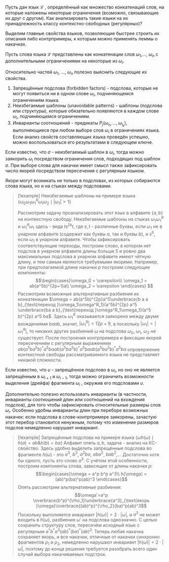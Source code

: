 Пусть дан язык $\mathcal{L}$ , определённый как множество конкатенаций слов, на которые наложены некоторые ограничения (возможно, связывающие их друг с другом).
Как анализировать такие языки на их принадлежность классу контекстно-свободных (регулярных)?

Выделим главные свойства языков, позволяющие быстрее строить их описания либо контрпримеры, к которым можно применять леммы о накачках.

Пусть слова языка $\mathcal{L}$ представлены как конкатенации слов $\omega_1$,..., $\omega_n$ с дополнительными ограничениями на некоторые из $\omega_i$.

Относительно частей $\omega_1$, $\dots$, $\omega_n$ полезно выяснить следующие их свойства.
1. Запрещённые подслова (forbidden factors) - подслова, которые не могут появиться ни в одном слове $\omega_i$, подчиняющемся ограничениям языка.
2. Неизбегаемые шаблоны (unavoidable patterns) - шаблоны (подслова или структуры), которые обязательно появляются в каждом слове $\omega_i$, подчиняющемся ограничениям.
3. Инварианты соотношений - предикаты $P_j(\omega_{i_1},...,\omega_{i_k})$, выполняющиеся при любом выборе слов $\omega_i$ в ограничениях языка.
Если анализ свойств составляющих языка проведён успешно, можно воспользоваться его результатами в следующем ключе.

Если известно, что $\sigma$ - неизбегаемый шаблон в $\omega_i$, тогда можно заякорить $\omega_i$ посредством ограничения слов, подходящих под шаблон $\sigma$. При выборе слова для накачки имеет смысл также зафиксировать число якорей посредством пересечения с регулярным языком.

Якори могут возникать не только в подсловах, из которых собираются слова языка, но и на стыках между подсловами.

> [!example] Неизбегаемые шаблоны на примере языка $\{\omega_0\omega_1 \omega^R_1 \omega_1 \omega_2 \mid |\omega_1|>1\}$ 
> 
> Рассмотрим задачу проанализировать этот язык в алфавите $\{a,b\}$ на контекстную свободу. Неизбегаемые шаблоны на стыках $\omega_1\omega^R_1$ и $\omega^R_1\omega_1$ здесь - вида $ts^{2k}t$, где  $s,t$ - различные буквы, если $\omega_1$ не в унарном алфавите (содержит как буквы $a$, так и буквы $b$),  и $s^6$, если $\omega_1$ в унарном алфавите.
> Чтобы зафиксировать соответствующие переходы, построим слово, в котором нет подслов в унарном алфавите длины больше 5 и ровно два максимальных подслова в унарном алфавите имеют чётную длину, и тем самым являются требуемыми якорями. Например, при предполагаемой длине накачки $p$ построим следующие компоненты:
> $$\begin{cases}\omega_0 = \varepsilon\\ 
> \omega_1 = ab(a^5b)^{2p+1}a\\
> \omega_2 = \varepsilon
> \end{cases}
> $$
> Рассмотрим возможные альтернативные разбиения их конкатенации $\omega = ab(a^5b)^{2p}a^5\underbrace{b a a b}_{\text{переход }\omega_1\omega^R_1}(a^5b)^{2p} a^5 \underbrace{ba a b}_{\text{переход }\omega^R_1\omega_1}(a^5 b)^{2p} a^5 ba$. Здесь $\omega^R_1$ оказывается заякорено между двумя вхождениями $baab$, значит, $|\omega^R_1|=12p+9$, а поскольку $|\omega_1|=|\omega^R_1|$, то никаких других разбиений $\omega$ на подслова $\omega_0$, $\omega_1$, $\omega_2$ не существует.
> После построения контрпримера и фиксации якорей пересечением с регулярным выражением $ab(a^5ba^5b)^*a^5baab(a^5ba^5b)^*a^5baab(a^5ba^5b)^*a^5ba$ опровержение контекстной свободы рассматриваемого языка не представляет никакой сложности.

Если известно, что $\upsilon$ - запрещённое подслово в $\omega_i$, но оно не является запрещённым в $\omega_{i+1}$ и $\omega_{i-1}$, тогда можно ограничить возможности выделения (дрейфа) фрагмента $\omega_i$ , окружив его подсловами $\upsilon$.

Дополнительно полезно использовать инварианты (в частности, инварианты соотношений длин или соотношений на вхождения подслов), для того чтобы зафиксировать относительные размеры слов $\omega_i$. Особенно удобны инварианты длин при переборе возможных накачек: если подслова в слове-контрпримере заякорены, зачастую этот перебор становится ненужным, потому что изменение размеров подслов немедленно нарушает инвариант.

> [!example] Запрещённые подслова на примере языка $\{\omega h(\omega) \mid h(a)=ab \& h(b)=ba\}$
> Алфавит опять ${a,b}$, задача - анализ на КС-свойство. Здесь удобно выделить запрещённые подслова во фрагменте $h(\omega)$ - это $a^3$, $b^3$, $a^2ba$, $aba^2$, $bab^2$,...
> Достаточно хотя бы одного, пусть это слово $a^3$. С учётом этой особенности, построим компоненты слова, зависящие от длины накачки $p$:
> $$\begin{cases}\omega = a^p b^p a^3\\ 
h(\omega) = (ab)^p(ba)^p(ab)^3
\end{cases}$$
> Опять рассмотрим альтернативные разбиения:
> $$\omega'=a^p \overbrace{b^p}^{\rho_1}\underbrace{a^3}_{\text{якорь }\omega}\overbrace{(ab)^p}^{\rho_2}(ba)^p(ab)^3$$
> Поскольку выполняется инвариант $|h(\omega)|=2\cdot |\omega|$, и $a^3$ не может входить в $h(\omega)$, разбиение $\omega'$ на подслова однозначно. 
> С целью сохранить структуру слов, пересечём исходный язык с регулярным $a^* b^* a^3 (ab)^*(ba)^*(ab)^3$. Теперь любая накачка сохраняет якорь, и все накачки, отличные от накачки синхронно фрагментов $\rho_1$ и $\rho_2$, немедленно нарушают инвариант $|h(\omega)|=2\cdot|\omega|$, поэтому до конца решения требуется разобрать всего один случай выбора накачиваемых подстрок.
